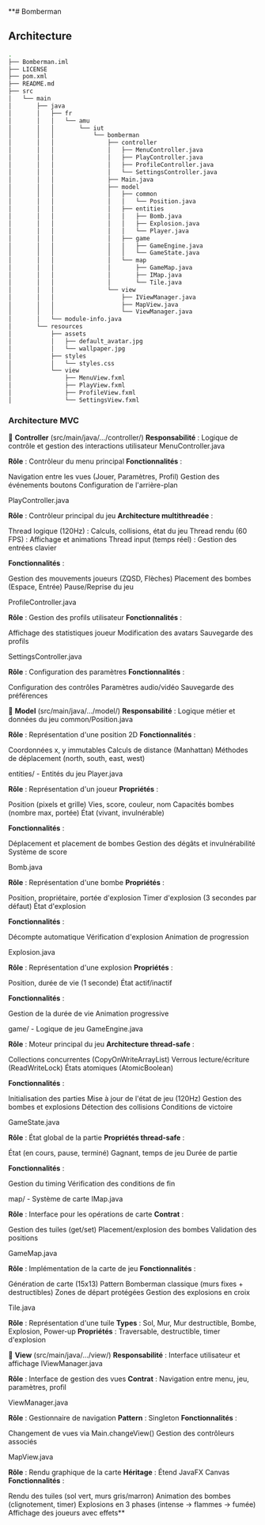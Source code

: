 **# Bomberman

## Architecture
````bash
.
├── Bomberman.iml
├── LICENSE
├── pom.xml
├── README.md
├── src
│   └── main
│       ├── java
│       │   ├── fr
│       │   │   └── amu
│       │   │       └── iut
│       │   │           └── bomberman
│       │   │               ├── controller
│       │   │               │   ├── MenuController.java
│       │   │               │   ├── PlayController.java
│       │   │               │   ├── ProfileController.java
│       │   │               │   └── SettingsController.java
│       │   │               ├── Main.java
│       │   │               ├── model
│       │   │               │   ├── common
│       │   │               │   │   └── Position.java
│       │   │               │   ├── entities
│       │   │               │   │   ├── Bomb.java
│       │   │               │   │   ├── Explosion.java
│       │   │               │   │   └── Player.java
│       │   │               │   ├── game
│       │   │               │   │   ├── GameEngine.java
│       │   │               │   │   └── GameState.java
│       │   │               │   └── map
│       │   │               │       ├── GameMap.java
│       │   │               │       ├── IMap.java
│       │   │               │       └── Tile.java
│       │   │               └── view
│       │   │                   ├── IViewManager.java
│       │   │                   ├── MapView.java
│       │   │                   └── ViewManager.java
│       │   └── module-info.java
│       └── resources
│           ├── assets
│           │   ├── default_avatar.jpg
│           │   └── wallpaper.jpg
│           ├── styles
│           │   └── styles.css
│           └── view
│               ├── MenuView.fxml
│               ├── PlayView.fxml
│               ├── ProfileView.fxml
│               └── SettingsView.fxml
````

### Architecture MVC

📂 **Controller** (src/main/java/.../controller/)
**Responsabilité** : Logique de contrôle et gestion des interactions utilisateur
MenuController.java

**Rôle** : Contrôleur du menu principal
**Fonctionnalités** :

Navigation entre les vues (Jouer, Paramètres, Profil)
Gestion des événements boutons
Configuration de l'arrière-plan



PlayController.java

**Rôle** : Contrôleur principal du jeu
**Architecture multithreadée** :

Thread logique (120Hz) : Calculs, collisions, état du jeu
Thread rendu (60 FPS) : Affichage et animations
Thread input (temps réel) : Gestion des entrées clavier


**Fonctionnalités** :

Gestion des mouvements joueurs (ZQSD, Flèches)
Placement des bombes (Espace, Entrée)
Pause/Reprise du jeu



ProfileController.java

**Rôle** : Gestion des profils utilisateur
**Fonctionnalités** :

Affichage des statistiques joueur
Modification des avatars
Sauvegarde des profils



SettingsController.java

**Rôle** : Configuration des paramètres
**Fonctionnalités** :

Configuration des contrôles
Paramètres audio/vidéo
Sauvegarde des préférences



📂 **Model** (src/main/java/.../model/)
**Responsabilité** : Logique métier et données du jeu
common/Position.java

**Rôle** : Représentation d'une position 2D
**Fonctionnalités** :

Coordonnées x, y immutables
Calculs de distance (Manhattan)
Méthodes de déplacement (north, south, east, west)



entities/ - Entités du jeu
Player.java

**Rôle** : Représentation d'un joueur
**Propriétés** :

Position (pixels et grille)
Vies, score, couleur, nom
Capacités bombes (nombre max, portée)
État (vivant, invulnérable)


**Fonctionnalités** :

Déplacement et placement de bombes
Gestion des dégâts et invulnérabilité
Système de score



Bomb.java

**Rôle** : Représentation d'une bombe
**Propriétés** :

Position, propriétaire, portée d'explosion
Timer d'explosion (3 secondes par défaut)
État d'explosion


**Fonctionnalités** :

Décompte automatique
Vérification d'explosion
Animation de progression



Explosion.java

**Rôle** : Représentation d'une explosion
**Propriétés** :

Position, durée de vie (1 seconde)
État actif/inactif


**Fonctionnalités** :

Gestion de la durée de vie
Animation progressive



game/ - Logique de jeu
GameEngine.java

**Rôle** : Moteur principal du jeu
**Architecture thread-safe** :

Collections concurrentes (CopyOnWriteArrayList)
Verrous lecture/écriture (ReadWriteLock)
États atomiques (AtomicBoolean)


**Fonctionnalités** :

Initialisation des parties
Mise à jour de l'état de jeu (120Hz)
Gestion des bombes et explosions
Détection des collisions
Conditions de victoire



GameState.java

**Rôle** : État global de la partie
**Propriétés thread-safe** :

État (en cours, pause, terminé)
Gagnant, temps de jeu
Durée de partie


**Fonctionnalités** :

Gestion du timing
Vérification des conditions de fin



map/ - Système de carte
IMap.java

**Rôle** : Interface pour les opérations de carte
**Contrat** :

Gestion des tuiles (get/set)
Placement/explosion des bombes
Validation des positions



GameMap.java

**Rôle** : Implémentation de la carte de jeu
**Fonctionnalités** :

Génération de carte (15x13)
Pattern Bomberman classique (murs fixes + destructibles)
Zones de départ protégées
Gestion des explosions en croix



Tile.java

**Rôle** : Représentation d'une tuile
**Types** : Sol, Mur, Mur destructible, Bombe, Explosion, Power-up
**Propriétés** : Traversable, destructible, timer d'explosion

📂 **View** (src/main/java/.../view/)
**Responsabilité** : Interface utilisateur et affichage
IViewManager.java

**Rôle** : Interface de gestion des vues
**Contrat** : Navigation entre menu, jeu, paramètres, profil

ViewManager.java

**Rôle** : Gestionnaire de navigation
**Pattern** : Singleton
**Fonctionnalités** :

Changement de vues via Main.changeView()
Gestion des contrôleurs associés



MapView.java

**Rôle** : Rendu graphique de la carte
**Héritage** : Étend JavaFX Canvas
**Fonctionnalités** :

Rendu des tuiles (sol vert, murs gris/marron)
Animation des bombes (clignotement, timer)
Explosions en 3 phases (intense → flammes → fumée)
Affichage des joueurs avec effets**